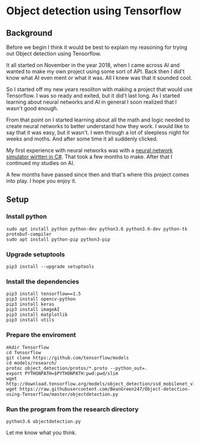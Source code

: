 # Object detection using Tensorflow
## Background
Before we begin I think it would be best to explain my reasoning for trying out Object detection using Tensorflow.

It all started on November in the year 2018, when I came across AI and wanted to make my own project using some sort of API. Back then I did't know what AI even ment or what it was. All I knew was that it sounded cool. 

So I started off my new years resoliton with making a project that would use Tensorflow. I was so ready and exited, but it did't last long. As I started learning about neural networks and AI in general I soon realized that I wasn't good enough.

From that point on I started learning about all the math and logic needed to create neural networks to better understand how they work. I would like to say that it was easy, but it wasn't. I wen through a lot of sleepless night for weeks and moths. And after some time it all suddenly clicked.

My first experience with neural networks was with a [neural network simulator wirtten in C#](https://github.com/BeanGreen247/neural-network-simulator). That took a few months to make. After that I continued my studies on AI.

A few months have passed since then and that's where this project comes into play. I hope you enjoy it.
## Setup
### Install python
```
sudo apt install python python-dev python3.6 python3.6-dev python-tk protobuf-compiler
sudo apt install python-pip python3-pip 
```
### Upgrade setuptools
```
pip3 install --upgrade setuptools
```
### Install the dependencies
```
pip3 install tensorflow==1.5
pip3 install opencv-python
pip3 install keras
pip3 install imageAI
pip3 install matplotlib
pip3 install utils
```
### Prepare the enviroment
```
mkdir Tensorflow
cd Tensorflow
git clone https://github.com/tensorflow/models
cd models/research/
protoc object_detection/protos/*.proto --python_out=.
export PYTHONPATH=$PYTHONPATH:pwd:pwd/slim
wget http://download.tensorflow.org/models/object_detection/ssd_mobilenet_v1_coco_11_06_2017.tar.gz
wget https://raw.githubusercontent.com/BeanGreen247/Object-detection-using-Tensorflow/master/objectdetection.py
```
### Run the program from the research directory
```
python3.6 objectdetection.py
```
Let me know what you think.
